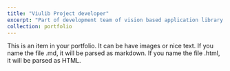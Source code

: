 ```yaml
---
title: "Viulib Project developer"
excerpt: "Part of development team of vision based application library as part of Vicomtech researcher.<br/><a href='http://www.viulib.org/index.html'><img src='http://www.viulib.org/images/home/FaceTracking.jpg' style='width:500px;height:300px;border:0;'></a>"
collection: portfolio
---
```


This is an item in your portfolio. It can be have images or nice text. If you name the file .md, it will be parsed as markdown. If you name the file .html, it will be parsed as HTML. 
